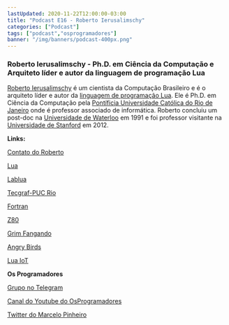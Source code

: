 ```yaml
---
lastUpdated: 2020-11-22T12:00:00-03:00
title: "Podcast E16 - Roberto Ierusalimschy"
categories: ["Podcast"]
tags: ["podcast","osprogramadores"]
banner: "/img/banners/podcast-400px.png"
---
```


### Roberto Ierusalimschy - Ph.D. em Ciência da Computação e Arquiteto líder e autor da linguagem de programação Lua

[Roberto Ierusalimschy](https://en.wikipedia.org/wiki/Roberto_Ierusalimschy) é um cientista da Computação Brasileiro e é o arquiteto líder e autor da [linguagem de programação Lua](https://www.lua.org/portugues.html). Ele é Ph.D. em Ciência da Computação pela [Pontíficia Universidade Católica do Rio de Janeiro](https://www.puc-rio.br/index.html) onde é professor associado de informática. Roberto concluiu um post-doc na [Universidade de Waterloo](https://uwaterloo.ca/) em 1991 e foi professor visitante na [Universidade de Stanford](https://www.stanford.edu/) em 2012.


<SpotifyEmbed episode="5Z6JNNDnQwDGBCDu1SwnVL"></SpotifyEmbed>


**Links:**

[Contato do Roberto](http://www.inf.puc-rio.br/~roberto/)

[Lua](https://www.lua.org/portugues.html)

[Lablua](http://www.lua.inf.puc-rio.br/)

[Tecgraf-PUC Rio](https://www.tecgraf.puc-rio.br/)

[Fortran](https://en.wikipedia.org/wiki/Fortran)

[Z80](https://en.wikipedia.org/wiki/Zilog_Z80)

[Grim Fangando](https://en.wikipedia.org/wiki/Grim_Fandango)

[Angry Birds](https://www.angrybirds.com/)

[Lua IoT](http://thinglabs.io/workshop/esp8266/hello-lua-iot/)


**Os Programadores**

[Grupo no Telegram](https://t.me/osprogramadores)

[Canal do Youtube do OsProgramadores](https://www.youtube.com/channel/UCt_YNYGl6K5yNXlXEQDdwWg?view_as=subscriber)

[Twitter do Marcelo Pinheiro](https://twitter.com/mpinheir)
